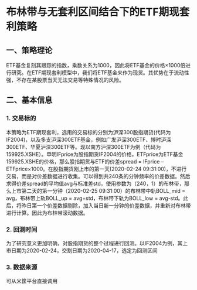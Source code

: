 # 布林带与无套利区间结合下的ETF期现套利策略
## 一、策略理论
ETF基金复刻其跟踪的指数，乘数关系为1000，因此将ETF基金的价格×1000倍进行研究。在ETF期现套利模型中，我们将ETF基金来作为现货。其优势在于流动性强，不存在某股票当天无法交易等特殊情况的风险。
## 二、基本信息
### 1. 交易标的
本策略为ETF期现套利，选用的交易标的分别为沪深300股指期货(代码为IF2004)，以及多支沪深300ETF基金，例如广发沪深300ETF、博时沪深300ETF、华夏沪深300ETF等。现以南方沪深300ETF为例（代码为159925.XSHE）。申明IFprice为股指期货IF2004的价格，ETFprice为ETF基金159925.XSHE的价格，那么股指期货与ETF的价差spread = IFprice – ETFprice×1000。在股指期货刚上市的第一天(2020-02-24 09:31:00)，不进行交易，而是对价差数据进行收集。可以得到共240条的分钟频率的价差数据。然后求得价差spread的平均值avg与标准差std，使用参数为（240，1）的布林带，那么上市第二天的第一分钟（2020-02-25 09:31:00）的布林带中轨BOLL_mid = avg，布林带上轨BOLL_up = avg+std，布林带下轨为BOLL_low = avg-std。此后，将昨日第一个价差数据剔除，加入当日新一分钟的价差数据，并重新对布林带进行计算。因此为布林带滚动数据。
### 2. 回测时间
为了研究意义更加明确，对股指期货的整个过程进行回测。以IF2004为例，其上市日期为2020-02-24，交割日期为2020-04-17，选定为回测区间
### 3. 数据来源
可从米筐平台直接调用
